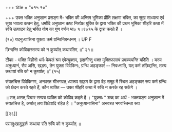 +++
title = "०१५ १०"

+++
उक्त भक्ति अनुष्ठान प्रसङ्ग में- भक्ति की अन्तिम भूमिका प्रीति लक्षणा भक्ति, का सुख साध्यत्व एवं सुख भावत्व कथन हेतु, धर्मादि अनुष्ठान कष्ट निरपेक्ष युक्ति के द्वारा भक्ति की प्रथम भूमिका श्रीहरि कथा में रुचि उत्पादन हेतु भक्ति योग का गुण वर्णन भा० १।२०१५ के द्वारा करते हैं । 

(१०) यदनुध्यासिना युक्ताः कर्म ग्रन्थिनिबन्धनम् । UP F 

छिन्दन्ति कोविदास्तस्य को न कुर्य्यात् कथारतिम् ॥” २१॥ 

टीका - भक्ति विहीनो धर्मः केवलं श्रम एवेत्युक्तम्, इदानीन्तु भक्त मुक्तिफलत्वं प्रवञ्चयन्ति यदिति । यस्य अनुध्यानं, सैव असि, खड़गः, तेन युक्ता विवेकिनः, ग्रन्थि अहङ्कारं -- निबध्नाति, यत् कर्म तछिद्यन्ति, तस्य कथायां रति को न कुर्य्यात् ॥” (१५) 


संयतचित्त विवेकिगण, अनवरत श्रीभगवत् ध्यारूप खड़ग के द्वारा देह समूह में स्थित अहङ्कार रूप कर्म ग्रन्थि को छेदन करते रहते हैं, कौन व्यक्ति — उक्त श्रीहरि कथा में रुचि न करके रह सकेंगे । 

॥ सत् असत् विचार सम्पन्न व्यक्ति को कोविद कहते हैं । "युक्ताः " शब्द का अर्थ - भक्तयङ्ग अनुष्ठान में संयतचित्त है, अर्थात् लय विक्षेपादि रहित है । "अनुध्यानासिना" अनवरत भगवच्चिन्ता रूप 

[[२६]] 

परमदुःखादुद्धर्त्तः कथायां रति रुचि को न कुर्य्यात् ॥ 


